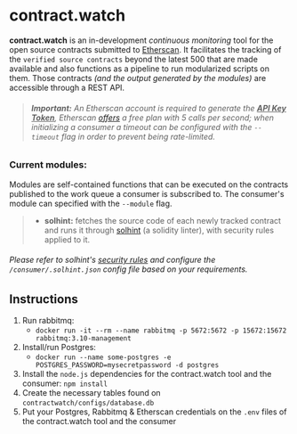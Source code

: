 # contract.watch
**contract.watch** is an in-development _continuous monitoring_ tool for the open source contracts submitted to [Etherscan](https://etherscan.io/). It facilitates the tracking of the `verified source contracts` beyond the latest 500 that are made available and also functions as a pipeline to run modularized scripts on them. Those contracts _(and the output generated by the modules)_ are accessible through a REST API.

> ###### **Important:** An Etherscan account is required to generate the <u>**API Key Token**</u>, Etherscan [offers](https://etherscan.io/myapikey) a free plan with 5 calls per second; when initializing a consumer a timeout can be configured with the `--timeout` flag in order to prevent being rate-limited.

### **Current modules:**
Modules are self-contained functions that can be executed on the contracts published to the work queue a consumer is subscribed to. The consumer's module can specified with the `--module` flag.
> - **solhint:** fetches the source code of each newly tracked contract and runs it through [solhint](https://github.com/protofire/solhint) (a solidity linter), with security rules applied to it.

###### Please refer to solhint's [security rules](https://github.com/protofire/solhint/blob/master/docs/rules.md#security-rules) and configure the `/consumer/.solhint.json` config file based on your requirements.

## Instructions
1. Run rabbitmq:
	- `docker run -it --rm --name rabbitmq -p 5672:5672 -p 15672:15672 rabbitmq:3.10-management`
2. Install/run Postgres:
    - `docker run --name some-postgres -e POSTGRES_PASSWORD=mysecretpassword -d postgres`
3. Install the `node.js` dependencies for the contract.watch tool and the consumer: `npm install`
6. Create the necessary tables found on `contractwatch/configs/database.db`
7. Put your Postgres, Rabbitmq & Etherscan credentials on the `.env` files of the contract.watch tool and the consumer
